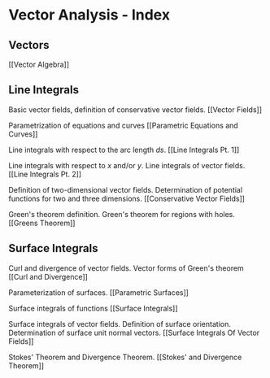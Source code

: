 # Vector Analysis - Index

## Vectors

[[Vector Algebra]]

## Line Integrals

Basic vector fields, definition of conservative vector fields.
[[Vector Fields]]

Parametrization of equations and curves
[[Parametric Equations and Curves]]

Line integrals with respect to the arc length $ds$.
[[Line Integrals Pt. 1]]

Line integrals with respect to $x$ and/or $y$. Line integrals of vector fields.
[[Line Integrals Pt. 2]]

Definition of two-dimensional vector fields. Determination of potential functions for two and three dimensions.
[[Conservative Vector Fields]]

Green's theorem definition. Green's theorem for regions with holes.
[[Greens Theorem]]

## Surface Integrals

Curl and divergence of vector fields. Vector forms of Green's theorem
[[Curl and Divergence]]

Parameterization of surfaces.
[[Parametric Surfaces]]

Surface integrals of functions
[[Surface Integrals]]

Surface integrals of vector fields. Definition of surface orientation. Determination of surface unit normal vectors.
[[Surface Integrals Of Vector Fields]]

Stokes' Theorem and Divergence Theorem.
[[Stokes' and Divergence Theorem]]